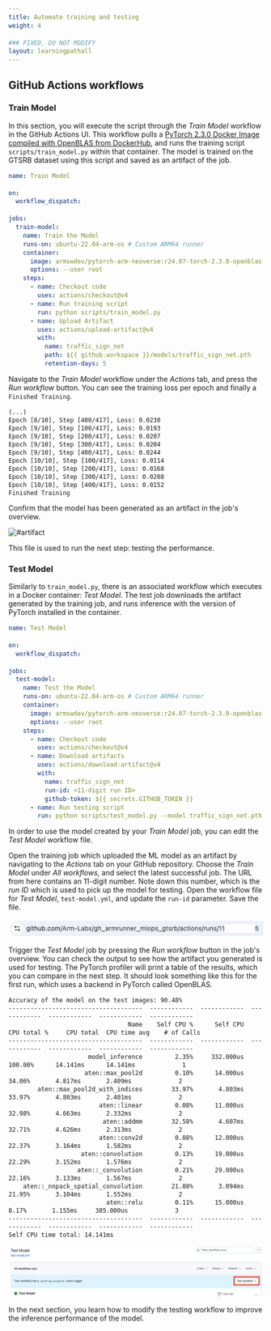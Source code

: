 ```yaml
---
title: Automate training and testing
weight: 4

### FIXED, DO NOT MODIFY
layout: learningpathall
---
```


## GitHub Actions workflows

### Train Model

In this section, you will execute the script through the _Train Model_ workflow in the GitHub Actions UI. This workflow pulls a [PyTorch 2.3.0 Docker Image compiled with OpenBLAS from DockerHub](https://hub.docker.com/r/armswdev/pytorch-arm-neoverse), and runs the training script `scripts/train_model.py` within that container. The model is trained on the GTSRB dataset using this script and saved as an artifact of the job.

```yaml
name: Train Model

on:
  workflow_dispatch:

jobs:
  train-model:
    name: Train the Model
    runs-on: ubuntu-22.04-arm-os # Custom ARM64 runner
    container:
      image: armswdev/pytorch-arm-neoverse:r24.07-torch-2.3.0-openblas
      options: --user root
    steps:
      - name: Checkout code
        uses: actions/checkout@v4
      - name: Run training script
        run: python scripts/train_model.py
      - name: Upload Artifact
        uses: actions/upload-artifact@v4
        with:
          name: traffic_sign_net
          path: ${{ github.workspace }}/models/traffic_sign_net.pth
          retention-days: 5
```

Navigate to the _Train Model_ workflow under the _Actions_ tab, and press the _Run workflow_ button. You can see the training loss per epoch and finally a `Finished Training`.

```output
(...)
Epoch [8/10], Step [400/417], Loss: 0.0230
Epoch [9/10], Step [100/417], Loss: 0.0193
Epoch [9/10], Step [200/417], Loss: 0.0207
Epoch [9/10], Step [300/417], Loss: 0.0204
Epoch [9/10], Step [400/417], Loss: 0.0244
Epoch [10/10], Step [100/417], Loss: 0.0114
Epoch [10/10], Step [200/417], Loss: 0.0168
Epoch [10/10], Step [300/417], Loss: 0.0208
Epoch [10/10], Step [400/417], Loss: 0.0152
Finished Training
```
Confirm that the model has been generated as an artifact in the job's overview.

![#artifact](/images/artifact.png)

This file is used to run the next step: testing the performance.

### Test Model

Similarly to `train_model.py`, there is an associated workflow which executes in a Docker container: _Test Model_. The test job downloads the artifact generated by the training job, and runs inference with the version of PyTorch installed in the container.

```yaml
name: Test Model

on:
  workflow_dispatch:

jobs:
  test-model:
    name: Test the Model
    runs-on: ubuntu-22.04-arm-os # Custom ARM64 runner
    container:
      image: armswdev/pytorch-arm-neoverse:r24.07-torch-2.3.0-openblas
      options: --user root
    steps:
      - name: Checkout code
        uses: actions/checkout@v4
      - name: Download artifacts
        uses: actions/download-artifact@v4
        with:
          name: traffic_sign_net
          run-id: <11-digit run ID>
          github-token: ${{ secrets.GITHUB_TOKEN }}
      - name: Run testing script
        run: python scripts/test_model.py --model traffic_sign_net.pth

```

In order to use the model created by your _Train Model_ job, you can edit the _Test Model_ workflow file.

Open the training job which uploaded the ML model as an artifact by navigating to the _Actions_ tab on your GitHub repository. Choose the _Train Model_ under _All workflows_, and select the latest successful job. The URL from here contains an 11-digit number. Note down this number, which is the _run ID_ which is used to pick up the model for testing. Open the workflow file for _Test Model_, `test-model.yml`, and update the `run-id` parameter. Save the file.

![#run-id](images/run-id.png)

Trigger the _Test Model_ job by pressing the _Run workflow_ button in the job's overview. You can check the output to see how the artifact you generated is used for testing. The PyTorch profiler will print a table of the results, which you can compare in the next step. It should look something like this for the first run, which uses a backend in PyTorch called OpenBLAS.

```output
Accuracy of the model on the test images: 90.48%
-------------------------------------  ------------  ------------  ------------  ------------  ------------  ------------
                                 Name    Self CPU %      Self CPU   CPU total %     CPU total  CPU time avg    # of Calls
-------------------------------------  ------------  ------------  ------------  ------------  ------------  ------------
                      model_inference         2.35%     332.000us       100.00%      14.141ms      14.141ms             1
                     aten::max_pool2d         0.10%      14.000us        34.06%       4.817ms       2.409ms             2
        aten::max_pool2d_with_indices        33.97%       4.803ms        33.97%       4.803ms       2.401ms             2
                         aten::linear         0.08%      11.000us        32.98%       4.663ms       2.332ms             2
                          aten::addmm        32.58%       4.607ms        32.71%       4.626ms       2.313ms             2
                         aten::conv2d         0.08%      12.000us        22.37%       3.164ms       1.582ms             2
                    aten::convolution         0.13%      19.000us        22.29%       3.152ms       1.576ms             2
                   aten::_convolution         0.21%      29.000us        22.16%       3.133ms       1.567ms             2
    aten::_nnpack_spatial_convolution        21.88%       3.094ms        21.95%       3.104ms       1.552ms             2
                           aten::relu         0.11%      15.000us         8.17%       1.155ms     385.000us             3
-------------------------------------  ------------  ------------  ------------  ------------  ------------  ------------
Self CPU time total: 14.141ms
```

![#run-workflow](images/run-workflow.png)

In the next section, you learn how to modify the testing workflow to improve the inference performance of the model.
